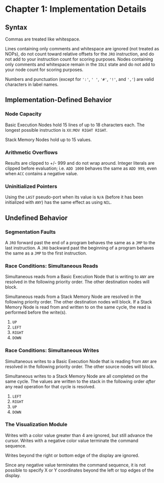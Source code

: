# Chapter 1: Implementation Details

## Syntax

Commas are treated like whitespace.

Lines containing only comments and whitespace are ignored (not treated as NOPs), do not count toward relative offsets for the `JRO` instruction, and do not add to your instruction count for scoring purposes. Nodes containing only comments and whitespace remain in the `IDLE` state and do not add to your node count for scoring purposes.

Numbers and punctuation (except for `':'`, `' '`, `'#'`, `'!'`, and `','`) are valid characters in label names.

## Implementation-Defined Behavior

### Node Capacity

Basic Execution Nodes hold 15 lines of up to 18 characters each. The longest possible instruction is `XX:MOV RIGHT RIGHT`.

Stack Memory Nodes hold up to 15 values.

### Arithmetic Overflows

Results are clipped to +/- 999 and do not wrap around. Integer literals are clipped before evaluation; i.e. `ADD 1000` behaves the same as `ADD 999`, even when `ACC` contains a negative value.

### Uninitialized Pointers

Using the `LAST` pseudo-port when its value is `N/A` (before it has been initialized with `ANY`) has the same effect as using `NIL`.

## Undefined Behavior

### Segmentation Faults

A `JRO` forward past the end of a program behaves the same as a `JMP` to the last instruction. A `JRO` backward past the beginning of a program behaves the same as a `JMP` to the first instruction.

### Race Conditions: Simultaneous Reads

Simultaneous reads from a Basic Execution Node that is writing to `ANY` are resolved in the following priority order. The other destination nodes will block.

Simultaneous reads from a Stack Memory Node are resolved in the following priority order. The other destination nodes will block. If a Stack Memory Node is read from and written to on the same cycle, the read is performed before the write(s).

1. `UP`
2. `LEFT`
3. `RIGHT`
4. `DOWN`

### Race Conditions: Simultaneous Writes

Simultaneous writes to a Basic Execution Node that is reading from `ANY` are resolved in the following priority order. The other source nodes will block.

Simultaneous writes to a Stack Memory Node are all completed on the same cycle. The values are written to the stack in the following order _after_ any read operation for that cycle is resolved.

1. `LEFT`
2. `RIGHT`
3. `UP`
4. `DOWN`

### The Visualization Module

Writes with a color value greater than 4 are ignored, but still advance the cursor. Writes with a negative color value terminate the command sequence.

Writes beyond the right or bottom edge of the display are ignored.

Since any negative value terminates the command sequence, it is not possible to specify X or Y coordinates beyond the left or top edges of the display.
